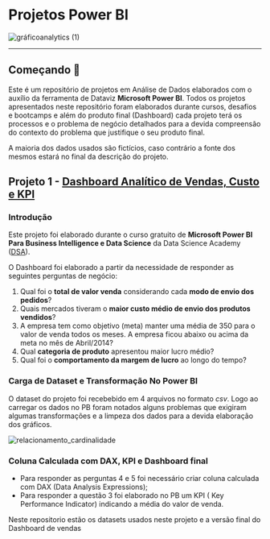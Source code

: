 # Projetos Power BI
 ![gráficoanalytics (1)](https://github.com/GleiceAraujo22/PowerBI-Projects/assets/111028971/afffcabe-b0a1-4ed3-8da7-d7a7009ca5ac)
*** 
## Começando 🚀 

Este é um repositório de projetos em Análise de Dados elaborados com o auxílio da ferramenta de Dataviz **Microsoft Power BI**. Todos os projetos apresentados neste repositório foram elaborados durante cursos, desafios e bootcamps e além do produto final (Dashboard) cada projeto terá os processos e o problema de negócio detalhados para a devida compreensão do contexto do problema que justifique o seu produto final. 

A maioria dos dados usados são fictícios, caso contrário a fonte dos mesmos estará no final da descrição do projeto.


## Projeto 1 - [Dashboard Analítico de Vendas, Custo e KPI](https://app.powerbi.com/view?r=eyJrIjoiMjQzYjdkZjYtNmQzZi00ODZjLTllMmQtNWZhYzQ0NWI0MmZjIiwidCI6ImZkMzJmZDA0LTJmMmQtNDQ4MS1hZDcwLTY0Yzc2NWUxZDdjOCJ9) 

### Introdução

Este projeto foi elaborado durante o curso gratuito de **Microsoft Power BI Para Business Intelligence e Data Science** da Data Science Academy ([DSA](https://www.datascienceacademy.com.br/)).  


O Dashboard foi elaborado a partir da necessidade de responder as seguintes perguntas de negócio:  

1. Qual foi o **total de valor venda** considerando cada **modo de envio dos pedidos**?  
2. Quais mercados tiveram o **maior custo médio de envio dos produtos vendidos**? 
3. A empresa tem como objetivo (meta) manter uma média de 350 para o valor de venda todos os meses. A empresa ficou abaixo ou acima da meta no mês de Abril/2014? 
4.  Qual **categoria de produto** apresentou maior lucro médio?  
5.  Qual foi o **comportamento da margem de lucro** ao longo do tempo? 

### Carga de Dataset e Transformação No Power BI

O dataset do projeto foi recebebido em 4 arquivos no formato *csv*. Logo ao carregar os dados no PB foram notados alguns problemas que exigiram algumas transformações e a limpeza dos dados para a devida elaboração dos gráficos. 

![relacionamento_cardinalidade](https://github.com/GleiceAraujo22/PowerBI-Projects/assets/111028971/2b4c7294-0851-4c42-bf49-0f0a26546268)

### Coluna Calculada com DAX, KPI e Dashboard final

* Para responder as perguntas 4 e 5 foi necessário criar coluna calculada com DAX (Data Analysis Expressions);
* Para responder a questão 3 foi elaborado no PB um KPI ( Key Performance Indicator) indicando a média do valor de venda. 

Neste repositorio estão os datasets usados neste projeto e a versão final do Dashboard de vendas


